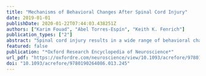 ```yaml
---
title: "Mechanisms of Behavioral Changes After Spinal Cord Injury"
date: 2019-01-01
publishDate: 2020-01-22T07:44:03.438251Z
authors: ["Karim Fouad", "Abel Torres-Espín", "Keith K. Fenrich"]
publication_types: ["2"]
abstract: "Spinal cord injury results in a wide range of behavioral changes including impaired motor and sensory function, autonomic dysfunction, spasticity, and depression. Currently, restoring lost motor function is the most actively studied and sought-after goal of spinal cord injury research. This research is rooted in the fact that although self-repair following spinal cord injury in adult mammals is very limited, there can be some recovery of motor function. This recovery is strongly dependent on the lesion size and location as well as on neural activity of denervated networks activated mainly through physical activity (i.e., rehabilitative training). Recovery of motor function is largely due to neuroplasticity, which includes adaptive changes in spared and injured neural circuitry. Neuroplasticity after spinal cord injury is extensive and includes mechanisms such as moderate axonal sprouting, the formation of new synaptic connections, network remapping, and changes to neuron cell properties. Neuroplasticity after spinal cord injury has been described at various physiological and anatomical levels of the central nervous system including the brain, brainstem, and spinal cord, both above and below injury sites. The growing number of mechanisms underlying postinjury plasticity indicate the vast complexity of injury-induced plasticity. This poses important opportunities to further enhance and harness plasticity in order to promote recovery. However, the diversity of neuroplasticity also creates challenges for research, which is frequently based on mechanistically driven approaches. The appreciation of the complexity of neuronal plasticity and the findings that recovery is based on a multitude and interlinked adaptations will be essential in developing meaningful new treatment avenues."
featured: false
publication: "*Oxford Research Encyclopedia of Neuroscience*"
url_pdf: "https://oxfordre.com/neuroscience/view/10.1093/acrefore/9780190264086.001.0001/acrefore-9780190264086-e-245"
doi: "10.1093/acrefore/9780190264086.013.245"
---
```


